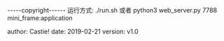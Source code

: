 -----copyright------
运行方式: ./run.sh
或者 python3 web_server.py 7788 mini_frame:application

author: Castie!
date: 2019-02-21
version: v1.0
